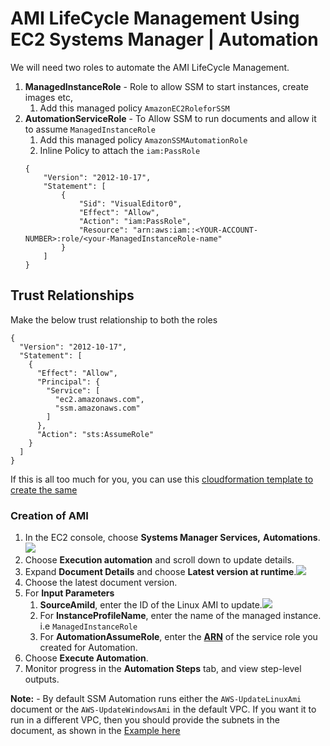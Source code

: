 # AMI LifeCycle Management Using EC2 Systems Manager | Automation

We will need two roles to automate the AMI LifeCycle Management.
1. **ManagedInstanceRole** - Role to allow SSM to start instances, create images etc,
   1. Add this managed policy `AmazonEC2RoleforSSM`
1. **AutomationServiceRole** - To Allow SSM to run documents and allow it to assume `ManagedInstanceRole`
   1. Add this managed policy `AmazonSSMAutomationRole`
   1. Inline Policy to attach the `iam:PassRole`
    ```
    {
        "Version": "2012-10-17",
        "Statement": [
            {
                "Sid": "VisualEditor0",
                "Effect": "Allow",
                "Action": "iam:PassRole",
                "Resource": "arn:aws:iam::<YOUR-ACCOUNT-NUMBER>:role/<your-ManagedInstanceRole-name"
            }
        ]
    }
    ```

## Trust Relationships
Make the below trust relationship to both the roles

```
{
  "Version": "2012-10-17",
  "Statement": [
    {
      "Effect": "Allow",
      "Principal": {
        "Service": [
          "ec2.amazonaws.com",
          "ssm.amazonaws.com"
        ]
      },
      "Action": "sts:AssumeRole"
    }
  ]
}
```
If this is all too much for you, you can use this [cloudformation template to create the same](https://console.aws.amazon.com/cloudformation/home?region=us-east-1#/stacks/new?stackName=Systems-Manager-AMI-Automation-Setup&templateURL=https://s3.amazonaws.com/aws-ssm-downloads-us-east-1/templates/automationsetup.yaml)

### Creation of AMI
1. In the EC2 console, choose **Systems Manager Services,** **Automations**.![](https://media.amazonwebservices.com/blog/2017/EC2Sys-Console-1.png)
1. Choose **Execution automation** and scroll down to update details.
1. Expand **Document Details** and choose **Latest version at runtime**.![](https://raw.githubusercontent.com/miztiik/AWS-Demos/master/How-To/setup-ami-lifecycle-management-using-ssm/images/AWS-UpdateLinux-Ami.png)
1. Choose the latest document version.
1. For **Input Parameters**
   1. **SourceAmiId**, enter the ID of the Linux AMI to update.![](https://raw.githubusercontent.com/miztiik/AWS-Demos/master/How-To/setup-ami-lifecycle-management-using-ssm/images/AWS-UpdateLinux-Input-Parameters.png)
   1. For **InstanceProfileName**, enter the name of the managed instance. i.e `ManagedInstanceRole`
   1. For **AutomationAssumeRole**, enter the [**ARN**](http://docs.aws.amazon.com/IAM/latest/UserGuide/reference_identifiers.html#identifiers-arns) of the service role you created for Automation.
1.  Choose **Execute Automation**.
1.  Monitor progress in the **Automation Steps** tab, and view step-level outputs.

**Note:** - By default SSM Automation runs either the `AWS-UpdateLinuxAmi` document or the `AWS-UpdateWindowsAmi` in the default VPC. If you want it to run in a different VPC, then you should provide the subnets in the document, as shown in the [Example here](https://docs.aws.amazon.com/systems-manager/latest/userguide/automation-troubleshooting.html)




